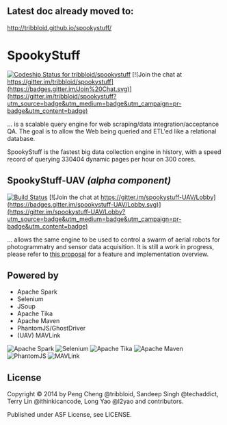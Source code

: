 ## Latest doc already moved to:

http://tribbloid.github.io/spookystuff/

SpookyStuff
===========

[ ![Codeship Status for tribbloid/spookystuff](https://codeship.com/projects/1e149120-3c19-0134-3b13-56d3c23905f3/status?branch=master)](https://codeship.com/projects/166836)
[![Join the chat at https://gitter.im/tribbloid/spookystuff](https://badges.gitter.im/Join%20Chat.svg)](https://gitter.im/tribbloid/spookystuff?utm_source=badge&utm_medium=badge&utm_campaign=pr-badge&utm_content=badge)

... is a scalable query engine for web scraping/data integration/acceptance QA. The goal is to allow the Web being queried and ETL'ed like a relational database.

SpookyStuff is the fastest big data collection engine in history, with a speed record of querying 330404 dynamic pages per hour on 300 cores.

SpookyStuff-UAV *(alpha component)*
-----------

[![Build Status](https://semaphoreci.com/api/v1/tribbloid/spookystuff/branches/master/badge.svg)](https://semaphoreci.com/tribbloid/spookystuff)
[![Join the chat at https://gitter.im/spookystuff-UAV/Lobby](https://badges.gitter.im/spookystuff-UAV/Lobby.svg)](https://gitter.im/spookystuff-UAV/Lobby?utm_source=badge&utm_medium=badge&utm_campaign=pr-badge&utm_content=badge)

... allows the same engine to be used to control a swarm of aerial robots for photogrammatry and sensor data acquisition. It is still a work in progress, please refer to [this proposal](https://github.com/tribbloid/spookystuff/issues/54) for a feature and implementation overview.

Powered by
-----------
- Apache Spark
- Selenium
- JSoup
- Apache Tika
- Apache Maven
- PhantomJS/GhostDriver
- (UAV) MAVLink

![Apache Spark](http://spark.apache.org/images/spark-logo.png)
![Selenium](http://docs.seleniumhq.org/images/big-logo.png)
![Apache Tika](http://tika.apache.org/tika.png)
![Apache Maven](https://maven.apache.org/images/maven-logo-black-on-white.png)
![PhantomJS](http://phantomjs.org/img/phantomjs-logo.png)
![MAVLink](https://avatars1.githubusercontent.com/u/961247)

License
-----------

Copyright &copy; 2014 by Peng Cheng @tribbloid, Sandeep Singh @techaddict, Terry Lin @ithinkicancode, Long Yao @l2yao and contributors.

Published under ASF License, see LICENSE.

